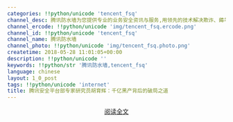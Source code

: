 ```yaml
---
categories: !!python/unicode 'tencent_fsq'
channel_desc: 腾讯防水墙为您提供专业的业务安全资讯与服务,用领先的技术解决欺诈、薅羊毛、刷单、爬虫、撞库、人机对抗等问题,守护您的业务安全
channel_ercode: !!python/unicode 'img/tencent_fsq.ercode.png'
channel_id: !!python/unicode 'tencent_fsq'
channel_name: 腾讯防水墙
channel_photo: !!python/unicode 'img/tencent_fsq.photo.png'
createtime: 2018-05-28 11:01:05+00:00
description: !!python/unicode ''
keywords: !!python/str '腾讯防水墙,tencent_fsq'
language: chinese
layout: 1_0_post
tags: !!python/unicode 'internet'
title: 腾讯安全平台部专家研究员胡育辉：千亿黑产背后的破局之道
---
```

<div class="original_panel_tool" style="text-align:center">
<a href="http://mp.weixin.qq.com/s?__biz=MjM5ODYwMjI2MA%3D%3D&amp;mid=2649739513&amp;idx=1&amp;sn=78905061a330f1ce82078f36245f7c42&amp;scene=45#wechat_redirect" id="js_share_source">
           阅读全文
          </a>
</div>